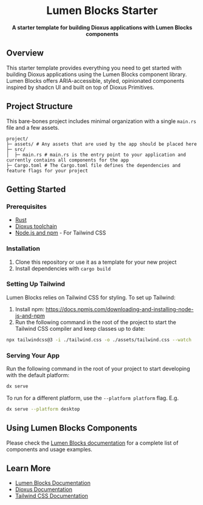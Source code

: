 <div align="center">
  <h1>Lumen Blocks Starter</h1>
  <p><strong>A starter template for building Dioxus applications with Lumen Blocks components</strong></p>
</div>

## Overview

This starter template provides everything you need to get started with building Dioxus applications using the Lumen Blocks component library. Lumen Blocks offers ARIA-accessible, styled, opinionated components inspired by shadcn UI and built on top of Dioxus Primitives.

## Project Structure

This bare-bones project includes minimal organization with a single `main.rs` file and a few assets.

```
project/
├─ assets/ # Any assets that are used by the app should be placed here
├─ src/
│  ├─ main.rs # main.rs is the entry point to your application and currently contains all components for the app
├─ Cargo.toml # The Cargo.toml file defines the dependencies and feature flags for your project
```

## Getting Started

### Prerequisites

- [Rust](https://www.rust-lang.org/tools/install)
- [Dioxus toolchain](https://dioxuslabs.com/learn/0.6/getting_started/#)
- [Node.js and npm](https://nodejs.org/) - For Tailwind CSS

### Installation

1. Clone this repository or use it as a template for your new project
2. Install dependencies with `cargo build`

### Setting Up Tailwind

Lumen Blocks relies on Tailwind CSS for styling. To set up Tailwind:

1. Install npm: https://docs.npmjs.com/downloading-and-installing-node-js-and-npm
2. Run the following command in the root of the project to start the Tailwind CSS compiler and keep classes up to date:

```bash
npx tailwindcss@3 -i ./tailwind.css -o ./assets/tailwind.css --watch
```

### Serving Your App

Run the following command in the root of your project to start developing with the default platform:

```bash
dx serve
```

To run for a different platform, use the `--platform platform` flag. E.g.
```bash
dx serve --platform desktop
```

## Using Lumen Blocks Components

Please check the [Lumen Blocks documentation](https://lumenblocks.dev/docs/0.1) for a complete list of components and usage examples.

## Learn More

- [Lumen Blocks Documentation](https://lumenblocks.dev)
- [Dioxus Documentation](https://dioxuslabs.com)
- [Tailwind CSS Documentation](https://v3.tailwindcss.com)

